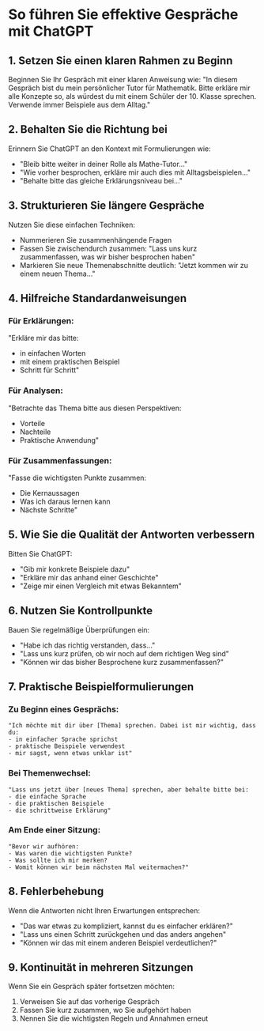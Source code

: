 # So führen Sie effektive Gespräche mit ChatGPT

## 1. Setzen Sie einen klaren Rahmen zu Beginn

Beginnen Sie Ihr Gespräch mit einer klaren Anweisung wie:
"In diesem Gespräch bist du mein persönlicher Tutor für Mathematik. Bitte erkläre mir alle Konzepte so, als würdest du mit einem Schüler der 10. Klasse sprechen. Verwende immer Beispiele aus dem Alltag."

## 2. Behalten Sie die Richtung bei

Erinnern Sie ChatGPT an den Kontext mit Formulierungen wie:
- "Bleib bitte weiter in deiner Rolle als Mathe-Tutor..."
- "Wie vorher besprochen, erkläre mir auch dies mit Alltagsbeispielen..."
- "Behalte bitte das gleiche Erklärungsniveau bei..."

## 3. Strukturieren Sie längere Gespräche

Nutzen Sie diese einfachen Techniken:
- Nummerieren Sie zusammenhängende Fragen
- Fassen Sie zwischendurch zusammen: "Lass uns kurz zusammenfassen, was wir bisher besprochen haben"
- Markieren Sie neue Themenabschnitte deutlich: "Jetzt kommen wir zu einem neuen Thema..."

## 4. Hilfreiche Standardanweisungen

### Für Erklärungen:
"Erkläre mir das bitte:
- in einfachen Worten
- mit einem praktischen Beispiel
- Schritt für Schritt"

### Für Analysen:
"Betrachte das Thema bitte aus diesen Perspektiven:
- Vorteile
- Nachteile
- Praktische Anwendung"

### Für Zusammenfassungen:
"Fasse die wichtigsten Punkte zusammen:
- Die Kernaussagen
- Was ich daraus lernen kann
- Nächste Schritte"

## 5. Wie Sie die Qualität der Antworten verbessern

Bitten Sie ChatGPT:
- "Gib mir konkrete Beispiele dazu"
- "Erkläre mir das anhand einer Geschichte"
- "Zeige mir einen Vergleich mit etwas Bekanntem"

## 6. Nutzen Sie Kontrollpunkte

Bauen Sie regelmäßige Überprüfungen ein:
- "Habe ich das richtig verstanden, dass..."
- "Lass uns kurz prüfen, ob wir noch auf dem richtigen Weg sind"
- "Können wir das bisher Besprochene kurz zusammenfassen?"

## 7. Praktische Beispielformulierungen

### Zu Beginn eines Gesprächs:
```
"Ich möchte mit dir über [Thema] sprechen. Dabei ist mir wichtig, dass du:
- in einfacher Sprache sprichst
- praktische Beispiele verwendest
- mir sagst, wenn etwas unklar ist"
```

### Bei Themenwechsel:
```
"Lass uns jetzt über [neues Thema] sprechen, aber behalte bitte bei:
- die einfache Sprache
- die praktischen Beispiele
- die schrittweise Erklärung"
```

### Am Ende einer Sitzung:
```
"Bevor wir aufhören:
- Was waren die wichtigsten Punkte?
- Was sollte ich mir merken?
- Womit können wir beim nächsten Mal weitermachen?"
```

## 8. Fehlerbehebung

Wenn die Antworten nicht Ihren Erwartungen entsprechen:
- "Das war etwas zu kompliziert, kannst du es einfacher erklären?"
- "Lass uns einen Schritt zurückgehen und das anders angehen"
- "Können wir das mit einem anderen Beispiel verdeutlichen?"

## 9. Kontinuität in mehreren Sitzungen

Wenn Sie ein Gespräch später fortsetzen möchten:
1. Verweisen Sie auf das vorherige Gespräch
2. Fassen Sie kurz zusammen, wo Sie aufgehört haben
3. Nennen Sie die wichtigsten Regeln und Annahmen erneut
